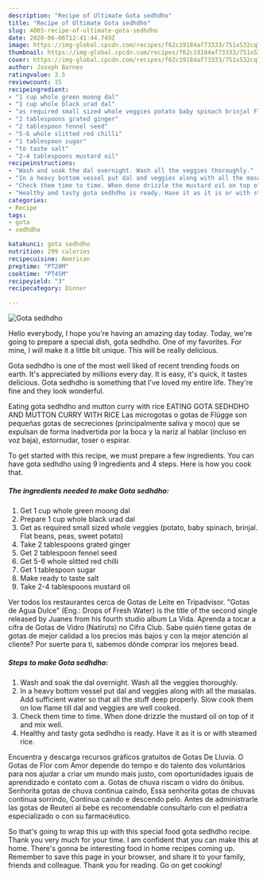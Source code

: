```yaml
---
description: "Recipe of Ultimate Gota sedhdho"
title: "Recipe of Ultimate Gota sedhdho"
slug: 4003-recipe-of-ultimate-gota-sedhdho
date: 2020-06-06T12:41:44.749Z
image: https://img-global.cpcdn.com/recipes/f62c19184af73333/751x532cq70/gota-sedhdho-recipe-main-photo.jpg
thumbnail: https://img-global.cpcdn.com/recipes/f62c19184af73333/751x532cq70/gota-sedhdho-recipe-main-photo.jpg
cover: https://img-global.cpcdn.com/recipes/f62c19184af73333/751x532cq70/gota-sedhdho-recipe-main-photo.jpg
author: Joseph Barnes
ratingvalue: 3.5
reviewcount: 15
recipeingredient:
- "1 cup whole green moong dal"
- "1 cup whole black urad dal"
- "as required small sized whole veggies potato baby spinach brinjal Flat beans peas sweet potato"
- "2 tablespoons grated ginger"
- "2 tablespoon fennel seed"
- "5-6 whole slitted red chilli"
- "1 tablespoon sugar"
- "to taste salt"
- "2-4 tablespoons mustard oil"
recipeinstructions:
- "Wash and soak the dal overnight. Wash all the veggies thoroughly."
- "In a heavy bottom vessel put dal and veggies along with all the masalas. Add sufficient water so that all the stuff deep properly. Slow cook them on low flame till dal and veggies are well cooked."
- "Check them time to time. When done drizzle the mustard oil on top of it and mix well."
- "Healthy and tasty gota sedhdho is ready. Have it as it is or with steamed rice."
categories:
- Recipe
tags:
- gota
- sedhdho

katakunci: gota sedhdho 
nutrition: 299 calories
recipecuisine: American
preptime: "PT20M"
cooktime: "PT45M"
recipeyield: "3"
recipecategory: Dinner

---
```



![Gota sedhdho](https://img-global.cpcdn.com/recipes/f62c19184af73333/751x532cq70/gota-sedhdho-recipe-main-photo.jpg)

Hello everybody, I hope you're having an amazing day today. Today, we're going to prepare a special dish, gota sedhdho. One of my favorites. For mine, I will make it a little bit unique. This will be really delicious.

Gota sedhdho is one of the most well liked of recent trending foods on earth. It's appreciated by millions every day. It is easy, it's quick, it tastes delicious. Gota sedhdho is something that I've loved my entire life. They're fine and they look wonderful.

Eating gota sedhdho and mutton curry with rice EATING GOTA SEDHDHO AND MUTTON CURRY WITH RICE Las microgotas o gotas de Flügge son pequeñas gotas de secreciones (principalmente saliva y moco) que se expulsan de forma inadvertida por la boca y la nariz al hablar (incluso en voz baja), estornudar, toser o espirar.


To get started with this recipe, we must prepare a few ingredients. You can have gota sedhdho using 9 ingredients and 4 steps. Here is how you cook that.

<!--inarticleads1-->

##### The ingredients needed to make Gota sedhdho:

1. Get 1 cup whole green moong dal
1. Prepare 1 cup whole black urad dal
1. Get as required small sized whole veggies (potato, baby spinach, brinjal. Flat beans, peas, sweet potato)
1. Take 2 tablespoons grated ginger
1. Get 2 tablespoon fennel seed
1. Get 5-6 whole slitted red chilli
1. Get 1 tablespoon sugar
1. Make ready to taste salt
1. Take 2-4 tablespoons mustard oil


Ver todos los restaurantes cerca de Gotas de Leite en Tripadvisor. &#34;Gotas de Agua Dulce&#34; (Eng.: Drops of Fresh Water) is the title of the second single released by Juanes from his fourth studio album La Vida. Aprenda a tocar a cifra de Gotas de Vidro (Natiruts) no Cifra Club. Sabe quién tiene gotas de gotas de mejor calidad a los precios más bajos y con la mejor atención al cliente? Por suerte para ti, sabemos dónde comprar los mejores bead. 

<!--inarticleads2-->

##### Steps to make Gota sedhdho:

1. Wash and soak the dal overnight. Wash all the veggies thoroughly.
1. In a heavy bottom vessel put dal and veggies along with all the masalas. Add sufficient water so that all the stuff deep properly. Slow cook them on low flame till dal and veggies are well cooked.
1. Check them time to time. When done drizzle the mustard oil on top of it and mix well.
1. Healthy and tasty gota sedhdho is ready. Have it as it is or with steamed rice.


Encuentra y descarga recursos gráficos gratuitos de Gotas De Lluvia. O Gotas de Flor com Amor depende do tempo e do talento dos voluntários para nos ajudar a criar um mundo mais justo, com oportunidades iguais de aprendizado e contato com a. Gotas de chuva riscam o vidro do ônibus. Senhorita gotas de chuva continua caindo, Essa senhorita gotas de chuvas continua sorrindo, Continua caindo e descendo pelo. Antes de administrarle las gotas de Reuteri al bebé es recomendable consultarlo con el pediatra especializado o con su farmacéutico. 

So that's going to wrap this up with this special food gota sedhdho recipe. Thank you very much for your time. I am confident that you can make this at home. There's gonna be interesting food in home recipes coming up. Remember to save this page in your browser, and share it to your family, friends and colleague. Thank you for reading. Go on get cooking!
